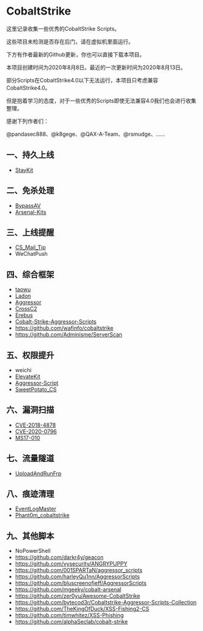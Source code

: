 # CobaltStrike

这里记录收集一些优秀的CobaltStrike Scripts。

这些项目未检测是否存在后门，请在虚拟机里面运行。

下方有作者最新的Github更新，你也可以直接下载本项目。

本项目创建时间为2020年8月8日。最近的一次更新时间为2020年8月13日。

部分Scripts在CobaltStrike4.0以下无法运行，本项目只考虑兼容CobaltStrike4.0。

但是抱着学习的态度，对于一些优秀的Scripts即使无法兼容4.0我们也会进行收集整理。

感谢下列作者们：

@pandasec888、@k8gege、@QAX-A-Team、@rsmudge、......

## 一、持久上线

- [StayKit](https://github.com/0xthirteen/StayKit)

## 二、免杀处理

- [BypassAV](https://github.com/hack2fun/BypassAV)
- [Arsenal-Kits](https://github.com/Cliov/Arsenal)

## 三、上线提醒

- [CS_Mail_Tip](https://github.com/0x50j/CS_Mail_Tip)
- WeChatPush

## 四、综合框架

- [taowu](https://github.com/pandasec888/taowu-cobalt-strike)
- [Ladon](https://github.com/k8gege/Ladon)
- [Aggressor](https://github.com/k8gege/Aggressor)
- [CrossC2](https://github.com/gloxec/CrossC2)
- [Erebus](https://github.com/DeEpinGh0st/Erebus)
- [Cobalt-Strike-Aggressor-Scripts](https://github.com/timwhitez/Cobalt-Strike-Aggressor-Scripts)
- https://github.com/wafinfo/cobaltstrike
- https://github.com/Adminisme/ServerScan

## 五、权限提升

- weichi
- [ElevateKit](https://github.com/rsmudge/ElevateKit)
- [Aggressor-Script](https://github.com/rasta-mouse/Aggressor-Script)
- [SweetPotato_CS](https://github.com/Tycx2ry/SweetPotato_CS)

## 六、漏洞扫描

- [CVE-2018-4878](https://github.com/vysecurity/CVE-2018-4878)
- [CVE-2020-0796](https://github.com/Rvn0xsy/CVE_2020_0796_CNA)
- [MS17-010](https://github.com/phink-team/Cobaltstrike-MS17-010)

## 七、流量隧道

- [UploadAndRunFrp](https://github.com/Ch1ngg/AggressorScript-UploadAndRunFrp)

## 八、痕迹清理

- [EventLogMaster](https://github.com/QAX-A-Team/EventLogMaster)
- [Phant0m_cobaltstrike](https://github.com/p292/Phant0m_cobaltstrike)

## 九、其他脚本

- NoPowerShell
- https://github.com/darkr4y/geacon
- https://github.com/vysecurity/ANGRYPUPPY
- https://github.com/001SPARTaN/aggressor_scripts
- https://github.com/harleyQu1nn/AggressorScripts
- https://github.com/bluscreenofjeff/AggressorScripts
- https://github.com/mgeeky/cobalt-arsenal
- https://github.com/zer0yu/Awesome-CobaltStrike
- https://github.com/bytecod3r/Cobaltstrike-Aggressor-Scripts-Collection
- https://github.com/TheKingOfDuck/XSS-Fishing2-CS
- https://github.com/timwhitez/XSS-Phishing
- https://github.com/alphaSeclab/cobalt-strike
